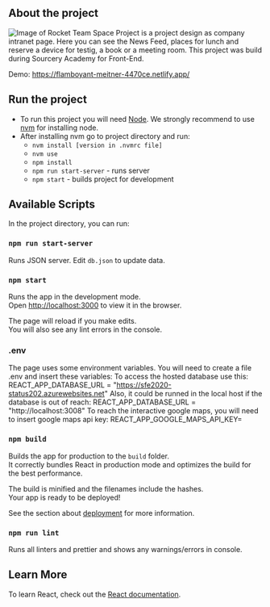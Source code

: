 ## About the project

![Image of Rocket](https://icons.iconarchive.com/icons/google/noto-emoji-travel-places/24/42598-rocket-icon.png) Team Space Project is a project design as company intranet page. Here you can see the News Feed, places for lunch and reserve a device for testig, a book or a meeting room. This project was build during Sourcery Academy for Front-End.

Demo: https://flamboyant-meitner-4470ce.netlify.app/

## Run the project

- To run this project you will need [Node](https://nodejs.org/en/). We strongly recommend to use [nvm](https://github.com/nvm-sh/nvm) for installing node.
- After installing nvm go to project directory and run:
  - `nvm install [version in .nvmrc file]`
  - `nvm use`
  - `npm install`
  - `npm run start-server` - runs server
  - `npm start` - builds project for development

## Available Scripts

In the project directory, you can run:

### `npm run start-server`

Runs JSON server. Edit `db.json` to update data.

### `npm start`

Runs the app in the development mode.<br />
Open [http://localhost:3000](http://localhost:3000) to view it in the browser.

The page will reload if you make edits.<br />
You will also see any lint errors in the console.

### .env

The page uses some environment variables. You will need to create a file .env and insert these variables:
To access the hosted database use this:
REACT_APP_DATABASE_URL = "https://sfe2020-status202.azurewebsites.net"
Also, it could be runned in the local host if the database is out of reach:
REACT_APP_DATABASE_URL = "http://localhost:3008"
To reach the interactive google maps, you will need to insert google maps api key:
REACT_APP_GOOGLE_MAPS_API_KEY=

### `npm build`

Builds the app for production to the `build` folder.<br />
It correctly bundles React in production mode and optimizes the build for the best performance.

The build is minified and the filenames include the hashes.<br />
Your app is ready to be deployed!

See the section about [deployment](https://facebook.github.io/create-react-app/docs/deployment) for more information.

### `npm run lint`

Runs all linters and prettier and shows any warnings/errors in console.

## Learn More

To learn React, check out the [React documentation](https://reactjs.org/).
